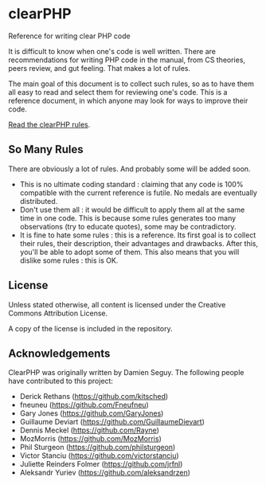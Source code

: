 clearPHP
========

Reference for writing clear PHP code 

It is difficult to know when one's code is well written. There are recommendations for writing PHP code in the manual, from CS theories, peers review, and gut feeling. That makes a lot of rules. 

The main goal of this document is to collect such rules, so as to have them all easy to read and select them for reviewing one's code. This is a reference document, in which anyone may look for ways to improve their code. 

<a href="rules/README.md">Read the clearPHP rules</a>.

So Many Rules
------------------------------------
There are obviously a lot of rules. And probably some will be added soon. 


* This is no ultimate coding standard : claiming that any code is 100% compatible with the current reference is futile. No medals are eventually distributed. 
* Don't use them all : it would be difficult to apply them all at the same time in one code. This is because some rules generates too many observations (try to educate quotes), some may be contradictory. 
* It is fine to hate some rules : this is a reference. Its first goal is to collect their rules, their description, their advantages and drawbacks. After this, you'll be able to adopt some of them. This also means that you will dislike some rules : this is OK. 


License
------------------------------------

Unless stated otherwise, all content is licensed under the Creative Commons Attribution License.

A copy of the license is included in the repository.

Acknowledgements
------------------------------------

ClearPHP was originally written by Damien Seguy. The following people have contributed to this project:

<!-- contributors -->
* Derick Rethans (https://github.com/kitsched)
* fneuneu (https://github.com/Fneufneu)
* Gary Jones (https://github.com/GaryJones)
* Guillaume Deviart (https://github.com/GuillaumeDievart)
* Dennis Meckel (https://github.com/Rayne)
* MozMorris (https://github.com/MozMorris)
* Phil Sturgeon (https://github.com/philsturgeon)
* Victor Stanciu (https://github.com/victorstanciu)
* Juliette Reinders Folmer (https://github.com/jrfnl)
* Aleksandr Yuriev (https://github.com/aleksandrzen)
<!-- contributors -->
